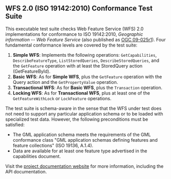 ## WFS 2.0 (ISO 19142:2010) Conformance Test Suite

This executable test suite checks Web Feature Service (WFS) 2.0 implementations 
for conformance to ISO 19142:2010, _Geographic information -- Web Feature Service_ 
(also published as [OGC 09-025r1](http://portal.opengeospatial.org/files/?artifact_id=39967)).
Four fundamental conformance levels are covered by the test suite:</p>

1. **Simple WFS**: Implements the following operations: `GetCapabilities`, `DescribeFeatureType`, 
`ListStoredQueries`, `DescribeStoredQueries`, and the `GetFeature` operation with at least the 
StoredQuery action (GetFeatureById).
2. **Basic WFS**: As for **Simple WFS**, plus the `GetFeature` operation with the Query action 
and the `GetPropertyValue` operation.
3. **Transactional WFS**: As for **Basic WFS**, plus the `Transaction` operation.
4. **Locking WFS**: As for **Transactional WFS**, plus at least one of the `GetFeatureWithLock` 
or `LockFeature` operations.

The test suite is schema-aware in the sense that the WFS under test does not need 
to support any particular application schema or to be loaded with specialized test 
data. However, the following preconditions must be satisfied:

* The GML application schema meets the requirements of the GML conformance class 
"GML application schemas defining features and feature collections" (ISO 19136, A.1.4).
* Data are available for at least one feature type advertised in the capabilities 
document.

Visit the [project documentation website](http://opengeospatial.github.io/ets-wfs20/) 
for more information, including the API documentation.
